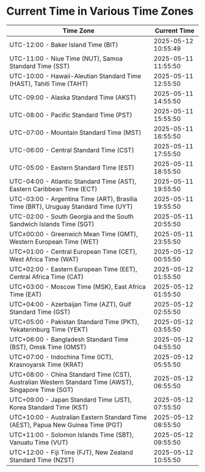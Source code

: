 # Current Time in Various Time Zones

| Time Zone | Current Time |
|-----------|--------------|
| UTC-12:00 - Baker Island Time (BIT) | 2025-05-12 10:55:49 |
| UTC-11:00 - Niue Time (NUT), Samoa Standard Time (SST) | 2025-05-11 11:55:50 |
| UTC-10:00 - Hawaii-Aleutian Standard Time (HAST), Tahiti Time (TAHT) | 2025-05-11 12:55:50 |
| UTC-09:00 - Alaska Standard Time (AKST) | 2025-05-11 14:55:50 |
| UTC-08:00 - Pacific Standard Time (PST) | 2025-05-11 15:55:50 |
| UTC-07:00 - Mountain Standard Time (MST) | 2025-05-11 16:55:50 |
| UTC-06:00 - Central Standard Time (CST) | 2025-05-11 17:55:50 |
| UTC-05:00 - Eastern Standard Time (EST) | 2025-05-11 18:55:50 |
| UTC-04:00 - Atlantic Standard Time (AST), Eastern Caribbean Time (ECT) | 2025-05-11 19:55:50 |
| UTC-03:00 - Argentina Time (ART), Brasília Time (BRT), Uruguay Standard Time (UYT) | 2025-05-11 19:55:50 |
| UTC-02:00 - South Georgia and the South Sandwich Islands Time (SGT) | 2025-05-11 20:55:50 |
| UTC±00:00 - Greenwich Mean Time (GMT), Western European Time (WET) | 2025-05-11 23:55:50 |
| UTC+01:00 - Central European Time (CET), West Africa Time (WAT) | 2025-05-12 00:55:50 |
| UTC+02:00 - Eastern European Time (EET), Central Africa Time (CAT) | 2025-05-12 01:55:50 |
| UTC+03:00 - Moscow Time (MSK), East Africa Time (EAT) | 2025-05-12 01:55:50 |
| UTC+04:00 - Azerbaijan Time (AZT), Gulf Standard Time (GST) | 2025-05-12 02:55:50 |
| UTC+05:00 - Pakistan Standard Time (PKT), Yekaterinburg Time (YEKT) | 2025-05-12 03:55:50 |
| UTC+06:00 - Bangladesh Standard Time (BST), Omsk Time (OMST) | 2025-05-12 04:55:50 |
| UTC+07:00 - Indochina Time (ICT), Krasnoyarsk Time (KRAT) | 2025-05-12 05:55:50 |
| UTC+08:00 - China Standard Time (CST), Australian Western Standard Time (AWST), Singapore Time (SGT) | 2025-05-12 06:55:50 |
| UTC+09:00 - Japan Standard Time (JST), Korea Standard Time (KST) | 2025-05-12 07:55:50 |
| UTC+10:00 - Australian Eastern Standard Time (AEST), Papua New Guinea Time (PGT) | 2025-05-12 08:55:50 |
| UTC+11:00 - Solomon Islands Time (SBT), Vanuatu Time (VUT) | 2025-05-12 09:55:50 |
| UTC+12:00 - Fiji Time (FJT), New Zealand Standard Time (NZST) | 2025-05-12 10:55:50 |
